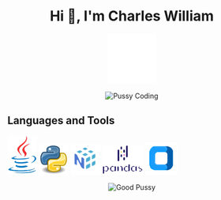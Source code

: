 <h1 align="center">Hi 👋, I'm Charles William</h1>

<p align="center">
  <img src="Git_Read/paren.gif" alt="Lets Code" width=100>
</p>

<p align="center">
  <img src="https://camo.githubusercontent.com/077067bb63f971e4a0c0c002ceff8519996286b58b17f9e4a0ed7d645002520d/68747470733a2f2f6d656469612e67697068792e636f6d2f6d656469612f687155324b6b6a573562453276325a3751322f67697068792e676966" alt="Pussy Coding", width=80>
</p>

<h2>Languages and Tools</h2>

<p>
  <img src="Git_Read/java.png">
  <img src="Git_Read/python.png">
  <img src="Git_Read/numpy.png">
  <img src="Git_Read/pandas.png">
  <img src="Git_Read/ctk.png">
</p>

<p align="center">
  <img src="https://camo.githubusercontent.com/000ff41732a1268ee2177a8a7ac60cec7cf8cce85c426b80ac8a334a94c5f8f1/68747470733a2f2f72656e6465722e676974616e696d616c732e6f72672f6c696e65732f69747376696e6179616b3f7065742d69643d363630303432393839373432323239343430" alt="Good Pussy">
</p>

<!--
**Zenobu0224/Zenobu0224** is a ✨ _special_ ✨ repository because its `README.md` (this file) appears on your GitHub profile.

Here are some ideas to get you started:

- 🔭 I’m currently working on ...
- 🌱 I’m currently learning ...
- 👯 I’m looking to collaborate on ...
- 🤔 I’m looking for help with ...
- 💬 Ask me about ...
- 📫 How to reach me: ...
- 😄 Pronouns: ...
- ⚡ Fun fact: ...
-->
